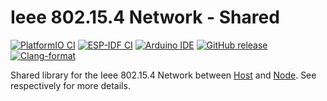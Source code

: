 # Ieee 802.15.4 Network - Shared
[![PlatformIO CI](https://github.com/Johboh/ieee-802_15_4-network-shared/actions/workflows/platformio.yaml/badge.svg)](https://registry.platformio.org/libraries/johboh/ieee-802_15_4-network-shared)
[![ESP-IDF CI](https://github.com/Johboh/ieee-802_15_4-network-shared/actions/workflows/espidf.yaml/badge.svg)](https://components.espressif.com/components/johboh/ieee-802_15_4-network-shared)
[![Arduino IDE](https://github.com/Johboh/ieee-802_15_4-network-shared/actions/workflows/arduino_cli.yaml/badge.svg)](https://downloads.arduino.cc/libraries/logs/github.com/Johboh/ieee-802_15_4-network-shared/)
[![GitHub release](https://img.shields.io/github/release/Johboh/ieee-802_15_4-network-shared.svg)](https://github.com/Johboh/ieee-802_15_4-network-shared/releases)
[![Clang-format](https://github.com/Johboh/ieee-802_15_4-network-shared/actions/workflows/clang-format.yaml/badge.svg)](https://github.com/Johboh/ieee-802_15_4-network-shared)

Shared library for the Ieee 802.15.4 Network between [Host](https://github.com/Johboh/ieee-802_15_4-network-host) and [Node](https://github.com/Johboh/ieee-802_15_4-network-node). See respectively for more details.
